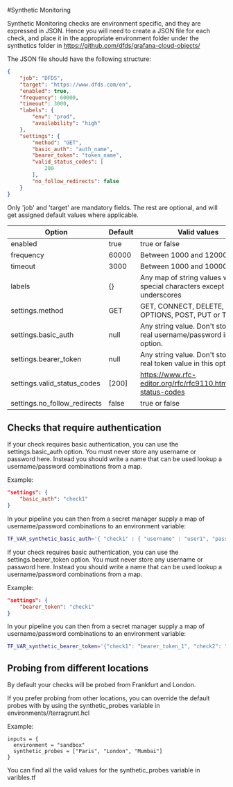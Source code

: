 #Synthetic Monitoring

Synthetic Monitoring checks are environment specific, and they are expressed in JSON.
Hence you will need to create a JSON file for each check, and place it in the appropriate
environment folder under the synthetics folder in https://github.com/dfds/grafana-cloud-objects/

The JSON file should have the following structure:

```json
{
    "job": "DFDS",
    "target": "https://www.dfds.com/en",
    "enabled": true,
    "frequency": 60000,
    "timeout": 3000,
    "labels": {
        "env": "prod",
        "availability": "high"
    },
    "settings": {
        "method": "GET",
        "basic_auth": "auth_name",
        "bearer_token": "token_name",
        "valid_status_codes": [
            200
        ],
        "no_follow_redirects": false
    }
}
```

Only 'job' and 'target' are mandatory fields. The rest are optional, and will get assigned default values where applicable.

| Option                       | Default | Valid values                                                             |
| ---------------------------- | ------- | ------------------------------------------------------------------------ |
| enabled                      | true    | true or false                                                            |
| frequency                    | 60000   | Between 1000 and 120000 ms                                               |
| timeout                      | 3000    | Between 1000 and 10000 ms                                                |
| labels                       | {}      | Any map of string values with no special characters except underscores   |
| settings.method              | GET     | GET, CONNECT, DELETE, HEAD, OPTIONS, POST, PUT or TRACE                  |
| settings.basic_auth          | null    | Any string value. Don't story any real username/password in this option. |
| settings.bearer_token        | null    | Any string value. Don't story any real token value in this option.       |
| settings.valid_status_codes  | [200]   | https://www.rfc-editor.org/rfc/rfc9110.html#name-status-codes            |
| settings.no_follow_redirects | false   | true or false                                                            |

## Checks that require authentication

If your check requires basic authentication, you can use the settings.basic_auth option.
You must never store any username or password here. Instead you should write a name that can be used lookup a
username/password combinations from a map.

Example:

```json
"settings": {
    "basic_auth": "check1"
}
```

In your pipeline you can then from a secret manager supply a map of username/password combinations to an environment variable:

```bash
TF_VAR_synthetic_basic_auth='{ "check1" : { "username" : "user1", "password" : "password1" }, "check2" : { "username" : "user2", "password" : "password" } }'
```

If your check requires basic authentication, you can use the settings.bearer_token option.
You must never store any username or password here. Instead you should write a name that can be used lookup a
username/password combinations from a map.

Example:

```json
"settings": {
    "bearer_token": "check1"
}
```

In your pipeline you can then from a secret manager supply a map of username/password combinations to an environment variable:

```bash
TF_VAR_synthetic_bearer_token='{"check1": "bearer_token_1", "check2": "bearer_token_2"}'
```

## Probing from different locations

By default your checks will be probed from Frankfurt and London.

If you prefer probing from other locations, you can override the default probes with by using the synthetic_probes variable
in environments/<environment>/terragrunt.hcl

Example:

```hcl
inputs = {
  environment = "sandbox"
  synthetic_probes = ["Paris", "London", "Mumbai"]
}
```

You can find all the valid values for the synthetic_probes variable in varibles.tf
